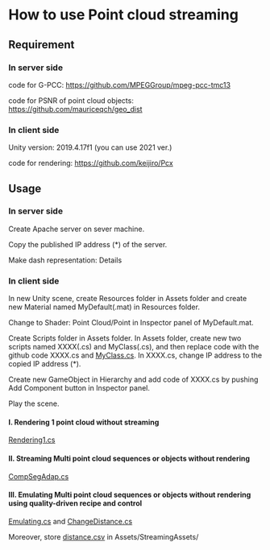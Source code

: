 # How to use Point cloud streaming

## Requirement

### In server side

code for G-PCC: https://github.com/MPEGGroup/mpeg-pcc-tmc13

code for PSNR of point cloud objects: https://github.com/mauriceqch/geo_dist

### In client side
Unity version: 2019.4.17f1 (you can use 2021 ver.)

code for rendering: https://github.com/keijiro/Pcx 

## Usage

### In server side

Create Apache server on sever machine.

Copy the published IP address (*) of the server.

Make dash representation: Details

### In client side

In new Unity scene, create Resources folder in Assets folder and create new Material named MyDefault(.mat) in Resources folder.

Change to Shader: Point Cloud/Point in Inspector panel of MyDefault.mat.

Create Scripts folder in Assets folder. In Assets folder, create new two scripts named XXXX(.cs) and MyClass(.cs), and then replace code with the github code XXXX.cs and [MyClass.cs](https://github.com/yumekaC/dash-streaming/blob/main/source_code/Client/MyClass.cs). In XXXX.cs, change IP address to the copied IP address (*).

Create new GameObject in Hierarchy and add code of XXXX.cs by pushing Add Component button in Inspector panel.

Play the scene.

#### I. Rendering 1 point cloud without streaming
[Rendering1.cs](https://github.com/yumekaC/dash-streaming/blob/main/source_code/Client/Rendering1.cs)

#### II. Streaming Multi point cloud sequences or objects without rendering
[CompSegAdap.cs](https://github.com/yumekaC/dash-streaming/blob/main/source_code/Client/CompSegAdap.cs)

#### III. Emulating Multi point cloud sequences or objects without rendering using quality-driven recipe and control
[Emulating.cs](https://github.com/yumekaC/dash-streaming/blob/main/source_code/Client/Emulation.cs)
and [ChangeDistance.cs](https://github.com/yumekaC/dash-streaming/blob/main/source_code/Client/ChangeDistance.cs)

Moreover, store [distance.csv](https://github.com/yumekaC/dash-streaming/blob/main/source_code/Client/distance.csv) in Assets/StreamingAssets/
